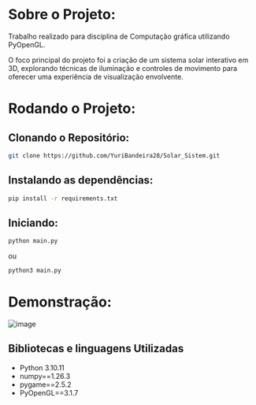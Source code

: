 # Sobre o Projeto:

Trabalho realizado para disciplina de Computação gráfica utilizando PyOpenGL.

O foco principal do projeto foi a criação de um sistema solar interativo em 3D, explorando técnicas de iluminação e controles de movimento para oferecer uma experiência de visualização envolvente.

# Rodando o Projeto:
## Clonando o Repositório:
```bash
git clone https://github.com/YuriBandeira28/Solar_Sistem.git
```
## Instalando as dependências:
```bash
pip install -r requirements.txt
```
## Iniciando:
```bash
python main.py
```
ou
```bash
python3 main.py
```

# Demonstração:
![image](https://github.com/YuriBandeira28/Solar_Sistem/assets/97187847/9258227b-7b73-46f6-80fb-dc740f938a5b)

## Bibliotecas e linguagens Utilizadas
- Python 3.10.11
- ﻿numpy==1.26.3
- pygame==2.5.2
- PyOpenGL==3.1.7

